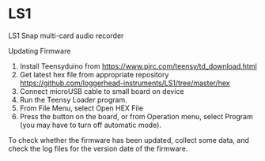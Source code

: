 # LS1
LS1 Snap multi-card audio recorder


Updating Firmware

1.	Install Teensyduino from https://www.pjrc.com/teensy/td_download.html
2.	Get latest hex file from appropriate repository
	https://github.com/loggerhead-instruments/LS1/tree/master/hex
3.	Connect microUSB cable to small board on device
4.	Run the Teensy Loader program.
5.	From File Menu, select Open HEX File
6.	Press the button on the board, or from Operation menu, select Program (you may have to turn off automatic mode).

To check whether the firmware has been updated, collect some data, and check the log files for the version date of the firmware.
